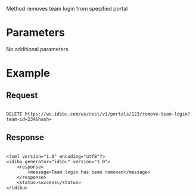 <p>Method removes team login from specified portal</p>
<h1>
	Parameters</h1>
<p>No additional parameters</p>
<h1>
	Example</h1>
<h2>
	Request</h2>
<pre>
<code>
DELETE https://ws.idibu.com/ws/rest/v1/portals/123/remove-team-login?team-id=234&hash=<your hash>
</code></pre>
<h2>
	Response</h2>
<pre>
<code type="xml">
&lt;?xml version=&quot;1.0&quot; encoding=&quot;utf8&quot;?&gt;
&lt;idibu generator=&quot;idibu&quot; version=&quot;1.0&quot;&gt;
    &lt;response&gt;
        &lt;message&gt;Team login has been removed&lt;/message&gt;
    &lt;/response&gt;
    &lt;status&gt;success&lt;/status&gt;
&lt;/idibu&gt;
</code></pre>
